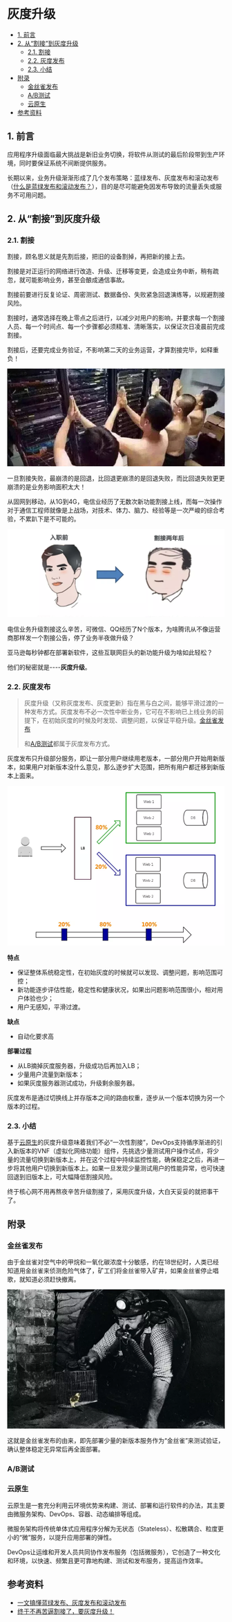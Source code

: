 # 灰度升级
<!-- @import "[TOC]" {cmd="toc" depthFrom=1 depthTo=6 orderedList=false} -->

<!-- code_chunk_output -->

- [1. 前言](#1-前言)
- [2. 从“割接”到灰度升级](#2-从割接到灰度升级)
  - [2.1. 割接](#21-割接)
  - [2.2. 灰度发布](#22-灰度发布)
  - [2.3. 小结](#23-小结)
- [附录](#附录)
  - [金丝雀发布](#金丝雀发布)
  - [A/B测试](#ab测试)
  - [云原生](#云原生)
- [参考资料](#参考资料)

<!-- /code_chunk_output -->


## 1. 前言

应用程序升级面临最大挑战是新旧业务切换，将软件从测试的最后阶段带到生产环境，同时要保证系统不间断提供服务。

长期以来，业务升级渐渐形成了几个发布策略：蓝绿发布、灰度发布和滚动发布（[什么是蓝绿发布和滚动发布？](https://mp.weixin.qq.com/s/c6zCVGjg21UPdiNs2s6kFg)），目的是尽可能避免因发布导致的流量丢失或服务不可用问题。



## 2. 从“割接”到灰度升级

### 2.1. 割接

割接，顾名思义就是先割后接，把旧的设备割掉，再把新的接上去。

割接是对正运行的网络进行改造、升级、迁移等变更，会造成业务中断，稍有疏忽，就可能影响业务，甚至会酿成通信事故。

割接前要进行反复论证、周密测试、数据备份、失败紧急回退演练等，以规避割接风险。

割接时，通常选择在晚上零点之后进行，以减少对用户的影响，并要求每一个割接人员、每一个时间点、每一个步骤都必须精准、清晰落实，以保证次日凌晨前完成割接。

割接后，还要完成业务验证，不影响第二天的业务运营，才算割接完毕，如释重负！

![img](assets/640-1567059699501.webp)

一旦割接失败，最崩溃的是回退，比回退更崩溃的是回退失败，而比回退失败更更崩溃的是业务影响面积太大！

从固网到移动，从1G到4G，电信业经历了无数次新功能割接上线，而每一次操作对于通信工程师就像是上战场，对技术、体力、脑力、经验等是一次严峻的综合考验，不累趴下是不可能的。

![img](assets/640-1567059729725.webp)  

电信业务升级割接这么辛苦，可微信、QQ经历了N个版本，为啥腾讯从不像运营商那样发一个割接公告，停了业务半夜做升级？

亚马逊每秒钟都在部署新软件，这些互联网巨头的新功能升级为啥如此轻松？

他们的秘密就是----**灰度升级**。



### 2.2. 灰度发布

> 灰度升级（又称灰度发布、灰度更新）指在黑与白之间，能够平滑过渡的一种发布方式。灰度发布不必一次性中断业务，它可在不影响已上线业务的前提下，在初始灰度的时候及时发现、调整问题，以保证平稳升级。[金丝雀发布](#金丝雀发布)
>
> 和[A/B测试](#A/B测试)都属于灰度发布方式。

灰度发布只升级部分服务，即让一部分用户继续用老版本，一部分用户开始用新版本，如果用户对新版本没什么意见，那么逐步扩大范围，把所有用户都迁移到新版本上面来。

![img](assets/640-1567059297812.webp)

**特点**

- 保证整体系统稳定性，在初始灰度的时候就可以发现、调整问题，影响范围可控；
- 新功能逐步评估性能，稳定性和健康状况，如果出问题影响范围很小，相对用户体验也少；
- 用户无感知，平滑过渡。

**缺点**

- 自动化要求高

**部署过程**

- 从LB摘掉灰度服务器，升级成功后再加入LB；
- 少量用户流量到新版本；
- 如果灰度服务器测试成功，升级剩余服务器。



灰度发布是通过切换线上并存版本之间的路由权重，逐步从一个版本切换为另一个版本的过程。



### 2.3. 小结

基于[云原生](#云原生)的灰度升级意味着我们不必“一次性割接”，DevOps支持循序渐进的引入新版本的VNF（虚拟化网络功能）组件，先挑选少量测试用户操作试点，将少量的流量切换到新版本上，并在这个过程中持续监控性能，确保稳定之后，再进一步将其他用户切换到新版本上。如果一旦发现少量测试用户的性能异常，也可快速回退到旧版本上，可大幅降低割接风险。 

终于核心网不用再熬夜辛苦升级割接了，采用灰度升级，大白天妥妥的就把事干了。



## 附录

### 金丝雀发布

由于金丝雀对空气中的甲烷和一氧化碳浓度十分敏感，约在18世纪时，人类已经知道用金丝雀来侦测危险气体了，矿工们将金丝雀带入矿井，如果金丝雀停止唱歌，就知道必须赶快撤离。



![img](assets/640-1567060201292.webp)

这就是金丝雀发布的由来，即先部署少量的新版本服务作为“金丝雀”来测试验证，确认整体稳定无异常后再全面部署。



### A/B测试



### 云原生

云原生是一套充分利用云环境优势来构建、测试、部署和运行软件的办法，其主要由微服务架构、DevOps、容器、动态编排等组成。

微服务架构将传统单体式应用程序分解为无状态（Stateless）、松散耦合、粒度更小的“微”服务，以提升应用部署的弹性。

DevOps让运维和开发人员共同协作发布服务（包括微服务），它创造了一种文化和环境，以快速、频繁且更可靠地构建、测试和发布服务，提高运作效率。



## 参考资料

+ [一文搞懂蓝绿发布、灰度发布和滚动发布](https://mp.weixin.qq.com/s/c6zCVGjg21UPdiNs2s6kFg)
+ [终于不再苦逼割接了，要灰度升级！](https://mp.weixin.qq.com/s/bwAAeVs-EQglShi-XLHYKQ)













